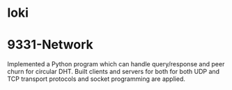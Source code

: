 # loki
# 9331-Network

Implemented a Python program which can handle query/response and peer churn for circular DHT. Built clients and servers for both for both UDP and TCP transport protocols and socket programming are applied.
